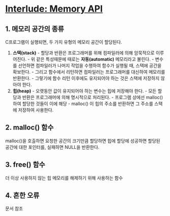 # [Interlude: Memory API](https://pages.cs.wisc.edu/~remzi/OSTEP/Korean/14-vm-api.pdf)

## 1. 메모리 공간의 종류

C프로그램이 실행되면, 두 가지 유형의 메모리 공간이 할당된다.

1. **스택(stack)**
		- 할당과 반환은 프로그래머를 위해 컴파일러에 의해 암묵적으로 이루어진다.
		- 위 같은 특성때문에 때로는 **자동(automatic)** 메모리라고 불린다.
		- 변수를 선언하면 컴파일러가 나머지 작업을 수행하여 함수가 실행될 때, 스택에 공간을 확보한다.
		- 그리고 함수에서 리턴하면 컴파일러는 프로그래머를 대신하여 메모리를 반환한다.
		- 그렇기에 함수 리턴 이후에도 유지되어야 하는 것은 스택에 저장하지 않아야 한다.
2. **힙(heap)**
		- 오랫동안 값이 유지되어야 하는 변수는 힙에 저장해야 한다.
		- 모든 할당과 반환은 프로그래머에 의해 명시적으로 처리된다.
		- 프로그램 상에선 malloc() 하여 할당한 것들이 이에 해당
		- malloc() 이 힙의 주소를 반환하면 그 주소를 스택에 저장하여 사용한다.

## 2. malloc() 함수

malloc()을 호출하면 요청한 공간의 크기만큼 할당하면 힙에 할당에 성공하면 할당된 공간에 대한 포인터를, 실패하면 NULL을 반환한다.

## 3. free() 함수

더 이상 사용하지 않는 힙 메모리를 해제하기 위해 사용하는 함수

## 4. 흔한 오류

문서 참조

